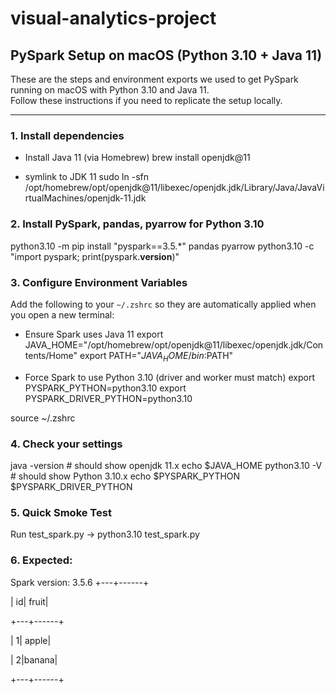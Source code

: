 # visual-analytics-project

## PySpark Setup on macOS (Python 3.10 + Java 11)

These are the steps and environment exports we used to get PySpark running on macOS with Python 3.10 and Java 11.  
Follow these instructions if you need to replicate the setup locally.

---

### 1. Install dependencies

* Install Java 11 (via Homebrew)
brew install openjdk@11

* symlink to JDK 11
sudo ln -sfn /opt/homebrew/opt/openjdk@11/libexec/openjdk.jdk/Library/Java/JavaVirtualMachines/openjdk-11.jdk

### 2. Install PySpark, pandas, pyarrow for Python 3.10
python3.10 -m pip install "pyspark==3.5.*" pandas pyarrow
python3.10 -c "import pyspark; print(pyspark.__version__)"

### 3. Configure Environment Variables

Add the following to your `~/.zshrc` so they are automatically applied when you open a new terminal:

* Ensure Spark uses Java 11
export JAVA_HOME="/opt/homebrew/opt/openjdk@11/libexec/openjdk.jdk/Contents/Home"
export PATH="$JAVA_HOME/bin:$PATH"

* Force Spark to use Python 3.10 (driver and worker must match)
export PYSPARK_PYTHON=python3.10
export PYSPARK_DRIVER_PYTHON=python3.10

source ~/.zshrc

### 4. Check your settings
java -version        # should show openjdk 11.x
echo $JAVA_HOME
python3.10 -V        # should show Python 3.10.x
echo $PYSPARK_PYTHON $PYSPARK_DRIVER_PYTHON

### 5. Quick Smoke Test
Run test_spark.py -> python3.10 test_spark.py

### 6. Expected:
Spark version: 3.5.6
+---+------+

| id| fruit|

+---+------+

|  1| apple|

|  2|banana|

+---+------+



